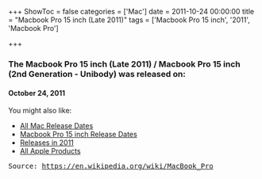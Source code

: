 +++
ShowToc = false
categories = ['Mac']
date = 2011-10-24 00:00:00
title = "Macbook Pro 15 inch (Late 2011)"
tags = ['Macbook Pro 15 inch', '2011', 'Macbook Pro']

+++

### The Macbook Pro 15 inch (Late 2011) / Macbook Pro 15 inch (2nd Generation - Unibody) was released on: 
#### October 24, 2011


<!--more-->


    
You might also like:

- [All Mac Release Dates](https://AppleReleaseDate.com/categories/mac/)
- [Macbook Pro 15 inch Release Dates](https://AppleReleaseDate.com/tags/macbook-pro-15-inch/)
- [Releases in 2011](https://AppleReleaseDate.com/tags/2011/)
- [All Apple Products](https://AppleReleaseDate.com/categories/)



<kbd> Source: https://en.wikipedia.org/wiki/MacBook_Pro</kbd>

